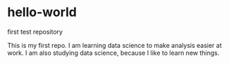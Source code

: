 # hello-world
first test repository

This is my first repo.
I am learning data science to make analysis easier at work.  I am also studying data science, because I like to learn new things.
